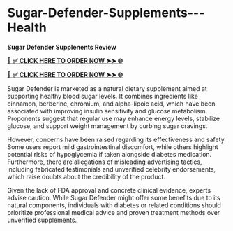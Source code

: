 # Sugar-Defender-Supplements---Health
**Sugar Defender Supplenents Review**

**[📌 ✅ CLICK HERE TO ORDER NOW ➤➤ 🌐](https://tinyurl.com/SUGAR-DEFN)**

**[📌 ✅ CLICK HERE TO ORDER NOW ➤➤ 🌐](https://tinyurl.com/SUGAR-DEFN)**

Sugar Defender is marketed as a natural dietary supplement aimed at supporting healthy blood sugar levels. It combines ingredients like cinnamon, berberine, chromium, and alpha-lipoic acid, which have been associated with improving insulin sensitivity and glucose metabolism. Proponents suggest that regular use may enhance energy levels, stabilize glucose, and support weight management by curbing sugar cravings.

However, concerns have been raised regarding its effectiveness and safety. Some users report mild gastrointestinal discomfort, while others highlight potential risks of hypoglycemia if taken alongside diabetes medication. Furthermore, there are allegations of misleading advertising tactics, including fabricated testimonials and unverified celebrity endorsements, which raise doubts about the credibility of the product.

Given the lack of FDA approval and concrete clinical evidence, experts advise caution. While Sugar Defender might offer some benefits due to its natural components, individuals with diabetes or related conditions should prioritize professional medical advice and proven treatment methods over unverified supplements.
